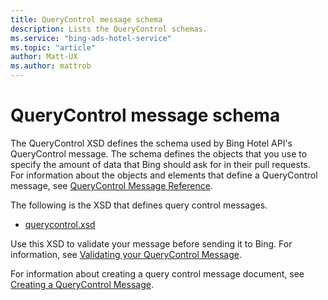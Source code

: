 ```yaml
---
title: QueryControl message schema
description: Lists the QueryControl schemas.
ms.service: "bing-ads-hotel-service"
ms.topic: "article"
author: Matt-UX
ms.author: mattrob
---
```


# QueryControl message schema

The QueryControl XSD defines the schema used by Bing Hotel API's QueryControl message. The schema defines the objects that you use to specify the amount of data that Bing should ask for in their pull requests. For information about the objects and elements that define a QueryControl message, see [QueryControl Message Reference](../query-control-message/reference.md).

The following is the XSD that defines query control messages.

- [querycontrol.xsd](https://bhacstatic.blob.core.windows.net/schemas/query_control.xsd)

Use this XSD to validate your message before sending it to Bing. For information, see [Validating your QueryControl Message](../query-control-message/validate-query-control-message.md).

For information about creating a query control message document, see [Creating a QueryControl Message](../query-control-message/create-query-control-message.md).
